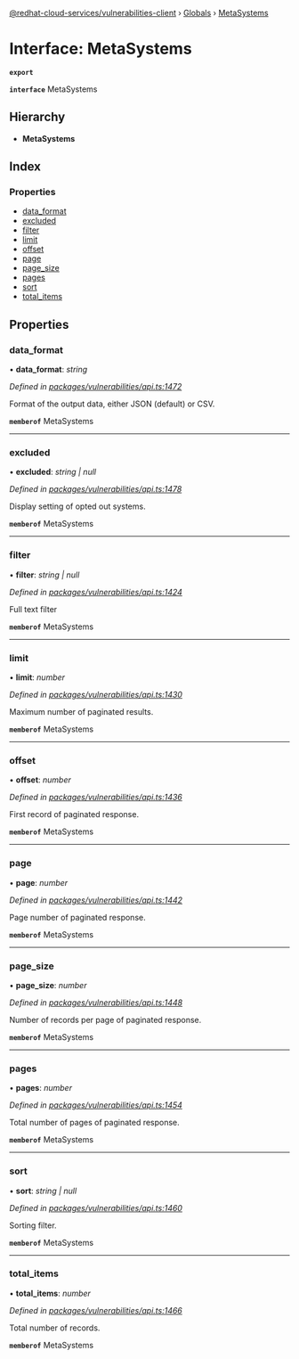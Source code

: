 [@redhat-cloud-services/vulnerabilities-client](../README.md) › [Globals](../globals.md) › [MetaSystems](metasystems.md)

# Interface: MetaSystems

**`export`** 

**`interface`** MetaSystems

## Hierarchy

* **MetaSystems**

## Index

### Properties

* [data_format](metasystems.md#data_format)
* [excluded](metasystems.md#excluded)
* [filter](metasystems.md#filter)
* [limit](metasystems.md#limit)
* [offset](metasystems.md#offset)
* [page](metasystems.md#page)
* [page_size](metasystems.md#page_size)
* [pages](metasystems.md#pages)
* [sort](metasystems.md#sort)
* [total_items](metasystems.md#total_items)

## Properties

###  data_format

• **data_format**: *string*

*Defined in [packages/vulnerabilities/api.ts:1472](https://github.com/RedHatInsights/javascript-clients/blob/master/packages/vulnerabilities/api.ts#L1472)*

Format of the output data, either JSON (default) or CSV.

**`memberof`** MetaSystems

___

###  excluded

• **excluded**: *string | null*

*Defined in [packages/vulnerabilities/api.ts:1478](https://github.com/RedHatInsights/javascript-clients/blob/master/packages/vulnerabilities/api.ts#L1478)*

Display setting of opted out systems.

**`memberof`** MetaSystems

___

###  filter

• **filter**: *string | null*

*Defined in [packages/vulnerabilities/api.ts:1424](https://github.com/RedHatInsights/javascript-clients/blob/master/packages/vulnerabilities/api.ts#L1424)*

Full text filter

**`memberof`** MetaSystems

___

###  limit

• **limit**: *number*

*Defined in [packages/vulnerabilities/api.ts:1430](https://github.com/RedHatInsights/javascript-clients/blob/master/packages/vulnerabilities/api.ts#L1430)*

Maximum number of paginated results.

**`memberof`** MetaSystems

___

###  offset

• **offset**: *number*

*Defined in [packages/vulnerabilities/api.ts:1436](https://github.com/RedHatInsights/javascript-clients/blob/master/packages/vulnerabilities/api.ts#L1436)*

First record of paginated response.

**`memberof`** MetaSystems

___

###  page

• **page**: *number*

*Defined in [packages/vulnerabilities/api.ts:1442](https://github.com/RedHatInsights/javascript-clients/blob/master/packages/vulnerabilities/api.ts#L1442)*

Page number of paginated response.

**`memberof`** MetaSystems

___

###  page_size

• **page_size**: *number*

*Defined in [packages/vulnerabilities/api.ts:1448](https://github.com/RedHatInsights/javascript-clients/blob/master/packages/vulnerabilities/api.ts#L1448)*

Number of records per page of paginated response.

**`memberof`** MetaSystems

___

###  pages

• **pages**: *number*

*Defined in [packages/vulnerabilities/api.ts:1454](https://github.com/RedHatInsights/javascript-clients/blob/master/packages/vulnerabilities/api.ts#L1454)*

Total number of pages of paginated response.

**`memberof`** MetaSystems

___

###  sort

• **sort**: *string | null*

*Defined in [packages/vulnerabilities/api.ts:1460](https://github.com/RedHatInsights/javascript-clients/blob/master/packages/vulnerabilities/api.ts#L1460)*

Sorting filter.

**`memberof`** MetaSystems

___

###  total_items

• **total_items**: *number*

*Defined in [packages/vulnerabilities/api.ts:1466](https://github.com/RedHatInsights/javascript-clients/blob/master/packages/vulnerabilities/api.ts#L1466)*

Total number of records.

**`memberof`** MetaSystems
